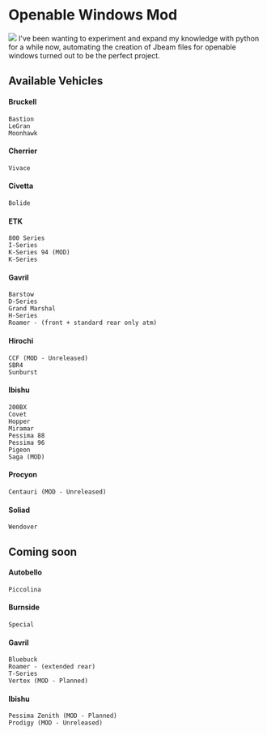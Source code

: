 # Openable Windows Mod
![](https://www.beamng.com/attachments/beamngdrivex642021-12-0704-03-35-png.860583/)
I've been wanting to experiment and expand my knowledge with python for a while now, automating the creation of Jbeam files for openable windows turned out to be the perfect project.
## Available Vehicles
#### Bruckell
	Bastion
	LeGran
	Moonhawk
#### Cherrier
	Vivace
#### Civetta
	Bolide
#### ETK
	800 Series
	I-Series
	K-Series 94 (MOD)
	K-Series
#### Gavril
	Barstow
	D-Series
	Grand Marshal
	H-Series
	Roamer - (front + standard rear only atm)
#### Hirochi
	CCF (MOD - Unreleased)
	SBR4
	Sunburst
#### Ibishu
	200BX
	Covet
	Hopper
	Miramar
	Pessima 88
	Pessima 96
	Pigeon
	Saga (MOD)
#### Procyon
	Centauri (MOD - Unreleased)
#### Soliad
	Wendover
## Coming soon
#### Autobello
	Piccolina
#### Burnside
	Special
#### Gavril
	Bluebuck
	Roamer - (extended rear)
	T-Series
	Vertex (MOD - Planned)
#### Ibishu
	Pessima Zenith (MOD - Planned)
	Prodigy (MOD - Unreleased)
